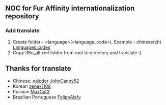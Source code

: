 ## NOC for Fur Affinity internationalization repository

### Add translate

1. Create folder - \<language\>(\<language_code\>). Example - chinese(zh) [Languages codes](https://www.science.co.il/language/Locale-codes.php)
2. Copy i18n_all.xml folder from root to directory and translate :)

## Thanks for translate
- Chinese: [naloder](https://github.com/naloder) [JohnCanny52](https://github.com/JohnCanny52)
- Korean [zenex1108](https://github.com/zenex1108)
- Russian [MaxCat3](https://github.com/MaxCat3)
- Brazilian Portuguese [FelipeAlafy](https://github.com/FelipeAlafy)
